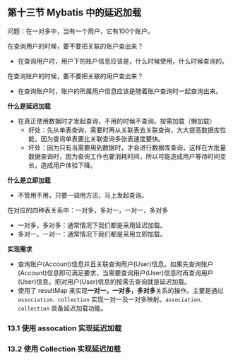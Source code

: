 ## 第十三节 Mybatis 中的延迟加载

问题：在一对多中，当有一个用户，它有100个账户。

在查询用户的时候，要不要把关联的账户查出来？
* 在查询用户时，用户下的账户信息应该是，什么时候使用，什么时候查询的。

在查询账户的时候，要不要把关联的用户查出来？
* 在查询账户时，账户的所属用户信息应该是随着账户查询时一起查询出来。

	
**什么是延迟加载**
* 在真正使用数据时才发起查询，不用的时候不查询。按需加载（懒加载）
  * 好处：先从单表查询，需要时再从关联表去关联查询，大大提高数据库性能，因为查询单表要比关联查询多张表速度要快。
  * 坏处：因为只有当需要用到数据时，才会进行数据库查询，这样在大批量数据查询时，因为查询工作也要消耗时间，所以可能造成用户等待时间变长，造成用户体验下降。
  
**什么是立即加载**
* 不管用不用，只要一调用方法，马上发起查询。

在对应的四种表关系中：一对多，多对一，一对一，多对多
* 一对多，多对多：通常情况下我们都是采用延迟加载。
* 多对一，一对一：通常情况下我们都是采用立即加载。


**实现需求**
* 查询账户(Account)信息并且关联查询用户(User)信息。如果先查询账户(Account)信息即可满足要求，当需要查询用户(User)信息时再查询用户(User)信息。把对用户(User)信息的按需去查询就是延迟加载。
* 使用了 resultMap 来实现**一对一，一对多，多对多**关系的操作。主要是通过 `association、collection` 实现一对一及一对多映射。`association、collection` 具备延迟加载功能。


### 13.1 使用 assocation 实现延迟加载



### 13.2 使用 Collection 实现延迟加载 











